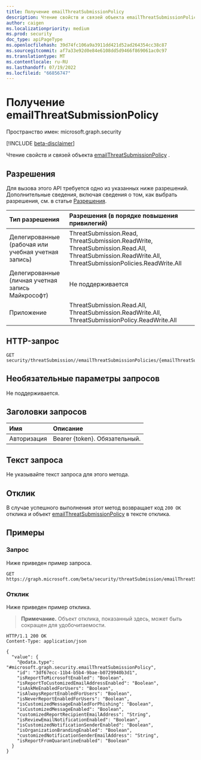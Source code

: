 ```yaml
---
title: Получение emailThreatSubmissionPolicy
description: Чтение свойств и связей объекта emailThreatSubmissionPolicy.
author: caigen
ms.localizationpriority: medium
ms.prod: security
doc_type: apiPageType
ms.openlocfilehash: 39d74fc106a9a3911dd421d52ad264354cc38c87
ms.sourcegitcommit: af7a33e92d0e84e6108dd5d9466f869061ac0c97
ms.translationtype: MT
ms.contentlocale: ru-RU
ms.lasthandoff: 07/19/2022
ms.locfileid: "66856747"
---
```

# <a name="get-emailthreatsubmissionpolicy"></a>Получение emailThreatSubmissionPolicy
Пространство имен: microsoft.graph.security

[!INCLUDE [beta-disclaimer](../../includes/beta-disclaimer.md)]

Чтение свойств и связей объекта [emailThreatSubmissionPolicy](../resources/security-emailthreatsubmissionpolicy.md) .

## <a name="permissions"></a>Разрешения
Для вызова этого API требуется одно из указанных ниже разрешений. Дополнительные сведения, включая сведения о том, как выбрать разрешения, см. в статье [Разрешения](/graph/permissions-reference).

|Тип разрешения|Разрешения (в порядке повышения привилегий)|
|:---|:---|
|Делегированные (рабочая или учебная учетная запись)|ThreatSubmission.Read, ThreatSubmission.ReadWrite, ThreatSubmission.Read.All, ThreatSubmission.ReadWrite.All, ThreatSubmissionPolicies.ReadWrite.All|
|Делегированные (личная учетная запись Майкрософт)|Не поддерживается|
|Приложение|ThreatSubmission.Read.All, ThreatSubmission.ReadWrite.All, ThreatSubmissionPolicy.ReadWrite.All|

## <a name="http-request"></a>HTTP-запрос

<!-- {
  "blockType": "ignored"
}
-->
``` http
GET security/threatSubmission//emailThreatSubmissionPolicies/{emailThreatSubmissionPoliciesId}
```

## <a name="optional-query-parameters"></a>Необязательные параметры запросов
Не поддерживается.

## <a name="request-headers"></a>Заголовки запросов
|Имя|Описание|
|:---|:---|
|Авторизация|Bearer {token}. Обязательный.|

## <a name="request-body"></a>Текст запроса
Не указывайте текст запроса для этого метода.

## <a name="response"></a>Отклик

В случае успешного выполнения этот метод возвращает код `200 OK` отклика и объект [emailThreatSubmissionPolicy](../resources/security-emailthreatsubmissionpolicy.md) в тексте отклика.

## <a name="examples"></a>Примеры

### <a name="request"></a>Запрос
Ниже приведен пример запроса.
<!-- {
  "blockType": "request",
  "name": "get_emailthreatsubmissionpolicy"
}
-->
``` http
GET https://graph.microsoft.com/beta/security/threatSubmission/emailThreatSubmissionPolicies/{emailThreatSubmissionPoliciesId}
```


### <a name="response"></a>Отклик
Ниже приведен пример отклика.

> **Примечание.** Объект отклика, показанный здесь, может быть сокращен для удобочитаемости.

<!-- {
  "blockType": "response",
  "truncated": true,
  "@odata.type": "microsoft.graph.security.emailThreatSubmissionPolicy"
}
-->

``` http
HTTP/1.1 200 OK
Content-Type: application/json

{
  "value": {
    "@odata.type": "#microsoft.graph.security.emailThreatSubmissionPolicy",
    "id": "3df67ecc-11b4-b5b4-9bae-b0729940b3d1",
    "isReportToMicrosoftEnabled": "Boolean",
    "isReportToCustomizedEmailAddressEnabled": "Boolean",
    "isAskMeEnabledForUsers": "Boolean",
    "isAlwaysReportEnabledForUsers": "Boolean",
    "isNeverReportEnabledForUsers": "Boolean",
    "isCustomizedMessageEnabledForPhishing": "Boolean",
    "isCustomizedMessageEnabled": "Boolean",
    "customizedReportRecipientEmailAddress": "String",
    "isReviewEmailNotificationEnabled": "Boolean",
    "isCustomizedNotificationSenderEnabled": "Boolean",
    "isOrganizationBrandingEnabled": "Boolean",
    "customizedNotificationSenderEmailAddress": "String",
    "isReportFromQuarantineEnabled": "Boolean"
  }
}
```

